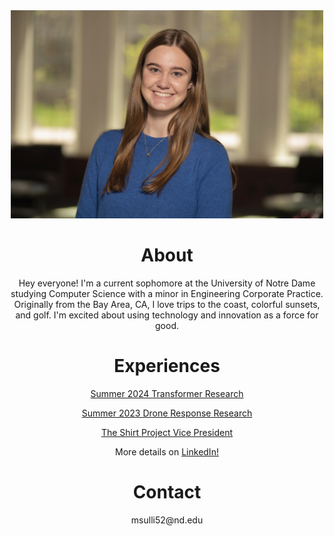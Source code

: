 
<div align="center">
  
  <img src="MollySullivanHeadshot.jpg" alt="Molly Sullivan" width="500"/>

  <h1>About</h1>

  <p>Hey everyone! I'm a current sophomore at the University of Notre Dame studying Computer Science with a minor in Engineering Corporate Practice. Originally from the Bay Area, CA, I love trips to the coast, colorful sunsets, and golf. I'm excited about using technology and innovation as a force for good. </p>

  <h1>Experiences</h1>

  <p><a href="https://niemierlab.nd.edu/">Summer 2024 Transformer Research</a></p>
  <p><a href="https://www.linkedin.com/feed/update/urn:li:activity:7092565379205492736/">Summer 2023 Drone Response Research</a></p>
  <p><a href="https://theshirt.nd.edu/">The Shirt Project Vice President</a></p>
  <p>More details on <a href="https://www.linkedin.com/in/molly-sullivan-nd/">LinkedIn!</a></p>

  <h1>Contact</h1>
  <p>msulli52@nd.edu</p>

</div>
